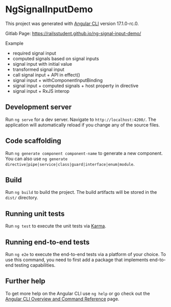 # NgSignalInputDemo

This project was generated with [Angular CLI](https://github.com/angular/angular-cli) version 17.1.0-rc.0.

Gitlab Page: https://railsstudent.github.io/ng-signal-input-demo/

Example
- required signal input
- computed signals based on signal inputs
- signal input with initial value
- transformed signal input
- call signal input + API in effect()
- signal input + withComponentInputBinding
- signal input + computed signals + host property in directive
- signal input + RxJS interop

## Development server

Run `ng serve` for a dev server. Navigate to `http://localhost:4200/`. The application will automatically reload if you change any of the source files.

## Code scaffolding

Run `ng generate component component-name` to generate a new component. You can also use `ng generate directive|pipe|service|class|guard|interface|enum|module`.

## Build

Run `ng build` to build the project. The build artifacts will be stored in the `dist/` directory.

## Running unit tests

Run `ng test` to execute the unit tests via [Karma](https://karma-runner.github.io).

## Running end-to-end tests

Run `ng e2e` to execute the end-to-end tests via a platform of your choice. To use this command, you need to first add a package that implements end-to-end testing capabilities.

## Further help

To get more help on the Angular CLI use `ng help` or go check out the [Angular CLI Overview and Command Reference](https://angular.io/cli) page.
